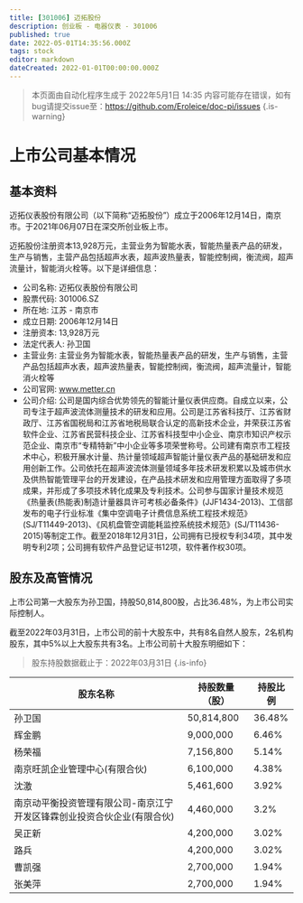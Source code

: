 ```yaml
---
title: [301006] 迈拓股份
description: 创业板 - 电器仪表 - 301006
published: true
date: 2022-05-01T14:35:56.000Z
tags: stock
editor: markdown
dateCreated: 2022-01-01T00:00:00.000Z
---
```


> 本页面由自动化程序生成于 2022年5月1日 14:35
> 内容可能存在错误，如有bug请提交issue至：https://github.com/Eroleice/doc-pi/issues
{.is-warning}

# 上市公司基本情况

## 基本资料

迈拓仪表股份有限公司（以下简称“迈拓股份”）成立于2006年12月14日，南京市。于2021年06月07日在深交所创业板上市。

迈拓股份注册资本13,928万元，主营业务为智能水表，智能热量表产品的研发，生产与销售，主营产品包括超声水表，超声波热量表，智能控制阀，衡流阀，超声流量计，智能消火栓等。以下是详细信息：

- 公司名称: 迈拓仪表股份有限公司
- 股票代码: 301006.SZ
- 所在地: 江苏 - 南京市
- 成立日期: 2006年12月14日
- 注册资本: 13,928万元
- 法定代表人: 孙卫国
- 主营业务: 主营业务为智能水表，智能热量表产品的研发，生产与销售，主营产品包括超声水表，超声波热量表，智能控制阀，衡流阀，超声流量计，智能消火栓等
- 公司官网: www.metter.cn
- 公司介绍: 公司是国内综合优势领先的智能计量仪表供应商。自成立以来，公司专注于超声波流体测量技术的研发和应用。公司是江苏省科技厅、江苏省财政厅、江苏省国税局和江苏省地税局联合认定的高新技术企业，并荣获江苏省软件企业、江苏省民营科技企业、江苏省科技型中小企业、南京市知识产权示范企业、南京市“专精特新”中小企业等多项荣誉称号。公司建有南京市工程技术中心，积极开展水计量、热计量领域超声智能计量仪表产品的基础研发和应用创新工作。公司依托在超声波流体测量领域多年技术研发积累以及城市供水及供热智能管理平台的开发建设，在产品技术研发和应用管理方面取得了多项成果，并形成了多项技术转化成果及专利技术。公司参与国家计量技术规范《热量表(热能表)制造计量器具许可考核必备条件》(JJF1434-2013)、工信部发布的电子行业标准《集中空调电子计费信息系统工程技术规范》(SJ/T11449-2013)、《风机盘管空调能耗监控系统技术规范》(SJ/T11436-2015)等制定工作。截至2018年12月31日，公司拥有已授权专利34项，其中发明专利2项；公司拥有软件产品登记证书12项，软件著作权30项。


## 股东及高管情况

上市公司第一大股东为孙卫国，持股50,814,800股，占比36.48%，为上市公司实际控制人。

截至2022年03月31日，上市公司的前十大股东中，共有8名自然人股东，2名机构股东，其中5%以上大股东共有3名。上市公司前十大股东明细如下：

> 股东持股数据截止于：2022年03月31日
{.is-info}

| 股东名称 | 持股数量（股） | 持股比例 |
| --- | --- | --- |
| 孙卫国 | 50,814,800 | 36.48% |
| 辉金鹏 | 9,000,000 | 6.46% |
| 杨荣福 | 7,156,800 | 5.14% |
| 南京旺凯企业管理中心(有限合伙) | 6,100,000 | 4.38% |
| 沈激 | 5,461,600 | 3.92% |
| 南京动平衡投资管理有限公司-南京江宁开发区锋霖创业投资合伙企业(有限合伙) | 4,460,000 | 3.2% |
| 吴正新 | 4,200,000 | 3.02% |
| 路兵 | 4,200,000 | 3.02% |
| 曹凯强 | 2,700,000 | 1.94% |
| 张美萍 | 2,700,000 | 1.94% |




